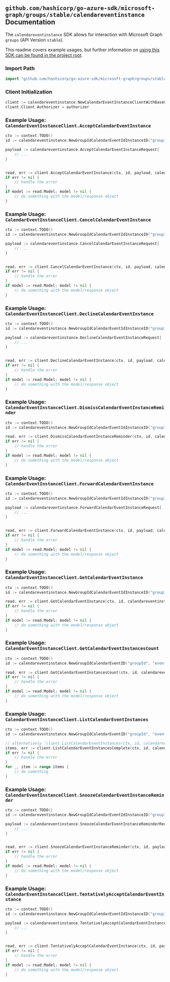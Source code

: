 
## `github.com/hashicorp/go-azure-sdk/microsoft-graph/groups/stable/calendareventinstance` Documentation

The `calendareventinstance` SDK allows for interaction with Microsoft Graph `groups` (API Version `stable`).

This readme covers example usages, but further information on [using this SDK can be found in the project root](https://github.com/hashicorp/go-azure-sdk/tree/main/docs).

### Import Path

```go
import "github.com/hashicorp/go-azure-sdk/microsoft-graph/groups/stable/calendareventinstance"
```


### Client Initialization

```go
client := calendareventinstance.NewCalendarEventInstanceClientWithBaseURI("https://graph.microsoft.com")
client.Client.Authorizer = authorizer
```


### Example Usage: `CalendarEventInstanceClient.AcceptCalendarEventInstance`

```go
ctx := context.TODO()
id := calendareventinstance.NewGroupIdCalendarEventIdInstanceID("groupId", "eventId", "eventId1")

payload := calendareventinstance.AcceptCalendarEventInstanceRequest{
	// ...
}


read, err := client.AcceptCalendarEventInstance(ctx, id, payload, calendareventinstance.DefaultAcceptCalendarEventInstanceOperationOptions())
if err != nil {
	// handle the error
}
if model := read.Model; model != nil {
	// do something with the model/response object
}
```


### Example Usage: `CalendarEventInstanceClient.CancelCalendarEventInstance`

```go
ctx := context.TODO()
id := calendareventinstance.NewGroupIdCalendarEventIdInstanceID("groupId", "eventId", "eventId1")

payload := calendareventinstance.CancelCalendarEventInstanceRequest{
	// ...
}


read, err := client.CancelCalendarEventInstance(ctx, id, payload, calendareventinstance.DefaultCancelCalendarEventInstanceOperationOptions())
if err != nil {
	// handle the error
}
if model := read.Model; model != nil {
	// do something with the model/response object
}
```


### Example Usage: `CalendarEventInstanceClient.DeclineCalendarEventInstance`

```go
ctx := context.TODO()
id := calendareventinstance.NewGroupIdCalendarEventIdInstanceID("groupId", "eventId", "eventId1")

payload := calendareventinstance.DeclineCalendarEventInstanceRequest{
	// ...
}


read, err := client.DeclineCalendarEventInstance(ctx, id, payload, calendareventinstance.DefaultDeclineCalendarEventInstanceOperationOptions())
if err != nil {
	// handle the error
}
if model := read.Model; model != nil {
	// do something with the model/response object
}
```


### Example Usage: `CalendarEventInstanceClient.DismissCalendarEventInstanceReminder`

```go
ctx := context.TODO()
id := calendareventinstance.NewGroupIdCalendarEventIdInstanceID("groupId", "eventId", "eventId1")

read, err := client.DismissCalendarEventInstanceReminder(ctx, id, calendareventinstance.DefaultDismissCalendarEventInstanceReminderOperationOptions())
if err != nil {
	// handle the error
}
if model := read.Model; model != nil {
	// do something with the model/response object
}
```


### Example Usage: `CalendarEventInstanceClient.ForwardCalendarEventInstance`

```go
ctx := context.TODO()
id := calendareventinstance.NewGroupIdCalendarEventIdInstanceID("groupId", "eventId", "eventId1")

payload := calendareventinstance.ForwardCalendarEventInstanceRequest{
	// ...
}


read, err := client.ForwardCalendarEventInstance(ctx, id, payload, calendareventinstance.DefaultForwardCalendarEventInstanceOperationOptions())
if err != nil {
	// handle the error
}
if model := read.Model; model != nil {
	// do something with the model/response object
}
```


### Example Usage: `CalendarEventInstanceClient.GetCalendarEventInstance`

```go
ctx := context.TODO()
id := calendareventinstance.NewGroupIdCalendarEventIdInstanceID("groupId", "eventId", "eventId1")

read, err := client.GetCalendarEventInstance(ctx, id, calendareventinstance.DefaultGetCalendarEventInstanceOperationOptions())
if err != nil {
	// handle the error
}
if model := read.Model; model != nil {
	// do something with the model/response object
}
```


### Example Usage: `CalendarEventInstanceClient.GetCalendarEventInstancesCount`

```go
ctx := context.TODO()
id := calendareventinstance.NewGroupIdCalendarEventID("groupId", "eventId")

read, err := client.GetCalendarEventInstancesCount(ctx, id, calendareventinstance.DefaultGetCalendarEventInstancesCountOperationOptions())
if err != nil {
	// handle the error
}
if model := read.Model; model != nil {
	// do something with the model/response object
}
```


### Example Usage: `CalendarEventInstanceClient.ListCalendarEventInstances`

```go
ctx := context.TODO()
id := calendareventinstance.NewGroupIdCalendarEventID("groupId", "eventId")

// alternatively `client.ListCalendarEventInstances(ctx, id, calendareventinstance.DefaultListCalendarEventInstancesOperationOptions())` can be used to do batched pagination
items, err := client.ListCalendarEventInstancesComplete(ctx, id, calendareventinstance.DefaultListCalendarEventInstancesOperationOptions())
if err != nil {
	// handle the error
}
for _, item := range items {
	// do something
}
```


### Example Usage: `CalendarEventInstanceClient.SnoozeCalendarEventInstanceReminder`

```go
ctx := context.TODO()
id := calendareventinstance.NewGroupIdCalendarEventIdInstanceID("groupId", "eventId", "eventId1")

payload := calendareventinstance.SnoozeCalendarEventInstanceReminderRequest{
	// ...
}


read, err := client.SnoozeCalendarEventInstanceReminder(ctx, id, payload, calendareventinstance.DefaultSnoozeCalendarEventInstanceReminderOperationOptions())
if err != nil {
	// handle the error
}
if model := read.Model; model != nil {
	// do something with the model/response object
}
```


### Example Usage: `CalendarEventInstanceClient.TentativelyAcceptCalendarEventInstance`

```go
ctx := context.TODO()
id := calendareventinstance.NewGroupIdCalendarEventIdInstanceID("groupId", "eventId", "eventId1")

payload := calendareventinstance.TentativelyAcceptCalendarEventInstanceRequest{
	// ...
}


read, err := client.TentativelyAcceptCalendarEventInstance(ctx, id, payload, calendareventinstance.DefaultTentativelyAcceptCalendarEventInstanceOperationOptions())
if err != nil {
	// handle the error
}
if model := read.Model; model != nil {
	// do something with the model/response object
}
```
